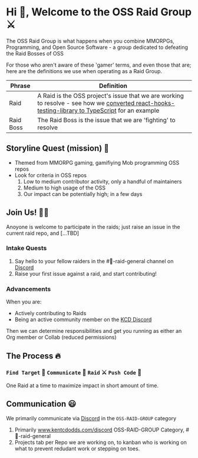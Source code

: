 # Hi :wave:, Welcome to the OSS Raid Group :crossed_swords:

The OSS Raid Group is what happens when you combine MMORPGs, Programming, and Open Source Software - a group dedicated to defeating the Raid Bosses of OSS

For those who aren't aware of these 'gamer' terms, and even those that are; here are the definitions we use when operating as a Raid Group.

| Phrase    | Definition |
| --------- | ---------- |
| Raid      | A Raid is the OSS project's issue that we are working to resolve - see how we [converted react-hooks-testing-library to TypeScript](https://github.com/testing-library/react-hooks-testing-library/pull/520) for an example |
| Raid Boss | The Raid Boss is the issue that we are 'fighting' to resolve |

## Storyline Quest (mission) :scroll:

- Themed from MMORPG gaming, gamifiying Mob programming OSS repos
- Look for criteria in OSS repos 
  1. Low to medium contributor activity, only a handful of maintainers
  2. Medium to high usage of the OSS 
  3. Our impact can be potentially high; in a few days

## Join Us! :smiling_face_with_three_hearts::partying_face:

Anoyone is welcome to participate in the raids; just raise an issue in the current raid repo, and [...TBD]

### Intake Quests

1. Say hello to your fellow raiders in the #🐝-raid-general channel on [Discord][discord]
2. Raise your first issue against a raid, and start contributing!

### Advancements

When you are:
* Actively contributing to Raids
* Being an active community member on the [KCD Discord][discord]

Then we can determine responsibilities and get you running as either an Org member or Collab (reduced permissions)

## The Process :fire:
### `Find Target` :dart: `Communicate` :satellite: `Raid` :crossed_swords: `Push Code` :tada:

One Raid at a time to maximize impact in short amount of time.

## Communication :smiley:

We primarily communicate via [Discord][discord] in the `OSS-RAID-GROUP` category

1. Primarily www.kentcdodds.com/discord OSS-RAID-GROUP Category, #:bee:-raid-general
2. Projects tab per Repo we are working on, to kanban who is working on what to prevent redudant work or stepping on toes.


[discord]: https://kentcdodds.com/discord/
